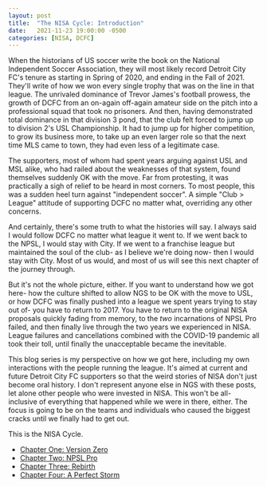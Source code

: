 ```yaml
---
layout: post
title:  "The NISA Cycle: Introduction"
date:   2021-11-23 19:00:00 -0500
categories: [NISA, DCFC]
---
```


When the historians of US soccer write the book on the National Independent Soccer Association, they will most likely record Detroit City FC's tenure as starting in Spring of 2020, and ending in the Fall of 2021.
They'll write of how we won every single trophy that was on the line in that league.
The unrivaled dominance of Trevor James's football prowess, the growth of DCFC from an on-again off-again amateur side on the pitch into a professional squad that took no prisoners.
And then, having demonstrated total dominance in that division 3 pond, that the club felt forced to jump up to division 2's USL Championship.
It had to jump up for higher competition, to grow its business more, to take up an even larger role so that the next time MLS came to town, they had even less of a legitimate case.

The supporters, most of whom had spent years arguing against USL and MSL alike, who had railed about the weaknesses of that system, found themselves suddenly OK with the move.
Far from protesting, it was practically a sigh of relief to be heard in most corners.
To most people, this was a sudden heel turn against "independent soccer".
A simple "Club > League" attitude of supporting DCFC no matter what, overriding any other concerns.

And certainly, there's some truth to what the histories will say.
I always said I would follow DCFC no matter what league it went to.
If we went back to the NPSL, I would stay with City.
If we went to a franchise league but maintained the soul of the club- as I believe we're doing now- then I would stay with City.
Most of us would, and most of us will see this next chapter of the journey through.

But it's not the whole picture, either.
If you want to understand how we got here- how the culture shifted to allow NGS to be OK with the move to USL, or how DCFC was finally pushed into a league we spent years trying to stay out of- you have to return to 2017.
You have to return to the original NISA proposals quickly fading from memory, to the _two_ incarnations of NPSL Pro failed, and then finally live through the two years we experienced in NISA.
League failures and cancellations combined with the COVID-19 pandemic all took their toll, until finally the unacceptable became the inevitable.

This blog series is my perspective on how we got here, including my own interactions with the people running the league.
It's aimed at current and future Detroit City FC supporters so that the weird stories of NISA don't just become oral history.
I don't represent anyone else in NGS with these posts, let alone other people who were invested in NISA.
This won't be all-inclusive of everything that happened while we were in there, either.
The focus is going to be on the teams and individuals who caused the biggest cracks until we finally had to get out.

This is the NISA Cycle.

* [Chapter One: Version Zero](/nisa/dcfc/2021/11/24/nisa-cycle-version0.html)
* [Chapter Two: NPSL Pro](/nisa/dcfc/2021/11/24/nisa-cycle-npsl-pro.html)
* [Chapter Three: Rebirth](/nisa/dcfc/2021/11/25/nisa-cycle-rebirth.html)
* [Chapter Four: A Perfect Storm](nisa/dcfc/2021/11/26/nisa-cycle-a-perfect-storm.html)